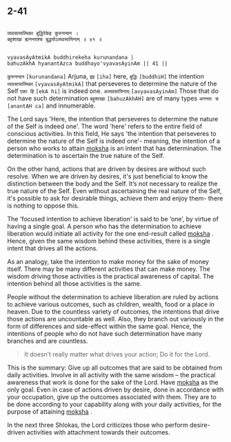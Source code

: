 ## 2-41


```shloka-sa

व्यवसायात्मिका बुद्धिरेकेह कुरुनन्दन ।
बहुशाखा ह्यनन्ताश्च बुद्धयोऽव्यवसायिनाम् ॥ ४१ ॥

```
```shloka-sa-hk

vyavasAyAtmikA buddhirekeha kurunandana |
bahuzAkhA hyanantAzca buddhayo'vyavasAyinAm || 41 ||

```
`कुरुनन्दन` `[kurunandana]` Arjuna, `इह` `[iha]` here, `बुद्धिः` `[buddhiH]` the intention `व्यवसायात्मिका` `[vyavasAyAtmikA]` that perseveres to determine the nature of the Self `एका हि` `[ekA hi]` is indeed one. `अव्यवसायिनाम्` `[avyavasAyinAm]` Those that do not have such determination `बहुशाखाः` `[bahuzAkhAH]` are of many types `अनन्ताः च` `[anantAH ca]` and innumerable.

The Lord says 'Here, the intention that perseveres to determine the nature of the Self is indeed one'. The word 'here' refers to the entire field of conscious activities. In this field, He says 'the intention that perseveres to determine the nature of the Self is indeed one'- meaning, the intention of a person who works to attain 
[moksha](Moksha)
 is an intent that has determination. The determination is to ascertain the true nature of the Self. 

On the other hand, actions that are driven by desires are without such resolve. When we are driven by desires, it's just beneficial to know the distinction between the body and the Self. It’s not necessary to realize the true nature of the Self. Even without ascertaining the real nature of the Self, it's possible to ask for desirable things, achieve them and enjoy them- there is nothing to oppose this.

The 'focused intention to achieve liberation' is said to be ‘one’, by virtue of having a single goal. A person who has the determination to achieve liberation would initiate all activity for the one end-result called 
[moksha](Moksha)
. Hence, given the same wisdom behind these activities, there is a single intent that drives all the actions. 

As an analogy, take the intention to make money for the sake of money itself. There may be many different activities that can make money. The wisdom driving those activities is the practical awareness of capital. The intention behind all those activities is the same.

People without the determination to achieve liberation are ruled by actions to achieve various outcomes, such as children, wealth, food or a place in heaven. Due to the countless variety of outcomes, the intentions that drive those actions are uncountable as well. Also, they branch out variously in the form of differences and side-effect within the same goal. Hence, the intentions of people who do not have such determination have many branches and are countless.



<a name='applnote_38'></a>
> It doesn’t really matter what drives your action; Do it for the Lord.



This is the summary: Give up all outcomes that are said to be obtained from daily activities. Involve in all activity with the same wisdom – the practical awareness that work is done for the sake of the Lord. Have 
[moksha](Moksha)
 as the only goal. Even in case of actions driven by desire, done in accordance with your occupation, give up the outcomes associated with them. They are to be done according to your capability along with your daily activities, for the purpose of attaining 
[moksha](Moksha)
.

In the next three Shlokas, the Lord criticizes those who perform desire-driven activities with attachment towards their outcomes.


